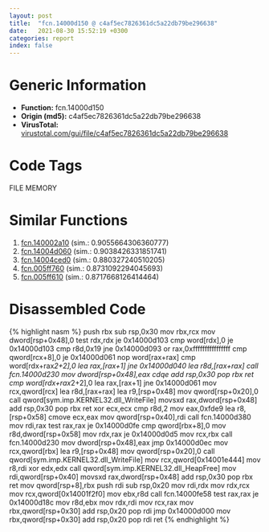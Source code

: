 ```yaml
---
layout: post
title:  "fcn.14000d150 @ c4af5ec7826361dc5a22db79be296638"
date:   2021-08-30 15:52:19 +0300
categories: report
index: false
---
```


# Generic Information
- **Function:** fcn.14000d150
- **Origin (md5):** c4af5ec7826361dc5a22db79be296638
- **VirusTotal:** [virustotal.com/gui/file/c4af5ec7826361dc5a22db79be296638][virustotal_ref]

# Code Tags
<span class="tag" id="FILE">FILE</span>
<span class="tag" id="MEMORY">MEMORY</span>


# Similar Functions

1. [fcn.140002a10][similar_1_ref] (sim.: 0.9055664306360777)
2. [fcn.14004d060][similar_2_ref] (sim.: 0.9038426331851741)
3. [fcn.14004ced0][similar_3_ref] (sim.: 0.880327240510205)
4. [fcn.005ff760][similar_4_ref] (sim.: 0.8731092294045693)
5. [fcn.005ff610][similar_5_ref] (sim.: 0.8717668126414464)


# Disassembled Code

{% highlight nasm %}
push rbx
sub rsp,0x30
mov rbx,rcx
mov dword[rsp+0x48],0
test rdx,rdx
je 0x14000d103
cmp word[rdx],0
je 0x14000d103
cmp r8d,0x19
jne 0x14000d093
or rax,0xffffffffffffffff
cmp qword[rcx+8],0
je 0x14000d061
nop word[rax+rax]
cmp word[rdx+rax*2+2],0
lea rax,[rax+1]
jne 0x14000d040
lea r8d,[rax+rax]
call fcn.14000d230
mov dword[rsp+0x48],eax
cdqe
add rsp,0x30
pop rbx
ret
cmp word[rdx+rax*2+2],0
lea rax,[rax+1]
jne 0x14000d061
mov rcx,qword[rcx]
lea r8d,[rax+rax]
lea r9,[rsp+0x48]
mov qword[rsp+0x20],0
call qword[sym.imp.KERNEL32.dll_WriteFile]
movsxd rax,dword[rsp+0x48]
add rsp,0x30
pop rbx
ret
xor ecx,ecx
cmp r8d,2
mov eax,0xfde9
lea r8,[rsp+0x58]
cmove ecx,eax
mov qword[rsp+0x40],rdi
call fcn.14000d380
mov rdi,rax
test rax,rax
je 0x14000d0fe
cmp qword[rbx+8],0
mov r8d,dword[rsp+0x58]
mov rdx,rax
je 0x14000d0d5
mov rcx,rbx
call fcn.14000d230
mov dword[rsp+0x48],eax
jmp 0x14000d0ec
mov rcx,qword[rbx]
lea r9,[rsp+0x48]
mov qword[rsp+0x20],0
call qword[sym.imp.KERNEL32.dll_WriteFile]
mov rcx,qword[0x14001e444]
mov r8,rdi
xor edx,edx
call qword[sym.imp.KERNEL32.dll_HeapFree]
mov rdi,qword[rsp+0x40]
movsxd rax,dword[rsp+0x48]
add rsp,0x30
pop rbx
ret
mov qword[rsp+8],rbx
push rdi
sub rsp,0x20
mov rdi,rdx
mov rdx,rcx
mov rcx,qword[0x14001f2f0]
mov ebx,r8d
call fcn.14000fe58
test rax,rax
je 0x14000d18c
mov r8d,ebx
mov rdx,rdi
mov rcx,rax
mov rbx,qword[rsp+0x30]
add rsp,0x20
pop rdi
jmp 0x14000d000
mov rbx,qword[rsp+0x30]
add rsp,0x20
pop rdi
ret
{% endhighlight %}


[similar_1_ref]: /report/fcn.140002a10@3bee9e0608c478ffce0d10559aae732b
[similar_2_ref]: /report/fcn.14004d060@3bee9e0608c478ffce0d10559aae732b
[similar_3_ref]: /report/fcn.14004ced0@3bee9e0608c478ffce0d10559aae732b
[similar_4_ref]: /report/fcn.005ff760@a5905e3c253c25bbaf727a1a18fe8ed1
[similar_5_ref]: /report/fcn.005ff610@a5905e3c253c25bbaf727a1a18fe8ed1
[virustotal_ref]: https://www.virustotal.com/gui/file/c4af5ec7826361dc5a22db79be296638